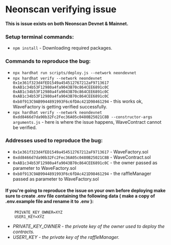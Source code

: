 # Neonscan verifying issue
**This is issue exists on both Neonscan Devnet & Mainnet.**

### Setup terminal commands:
* ```npm install``` - Downloading required packages.

### Commands to reproduce the bug:
* ```npx hardhat run scripts/deploy.js --network neondevnet```
* ```npx hardhat verify --network neondevnet 0x1e361f323d4fED1549a454512767212aF9713617 0xAB1c34b53F12980a4fa9043B70c864CEE6891c0C 0xAB1c34b53F12980a4fa9043B70c864CEE6891c0C 0xAB1c34b53F12980a4fa9043B70c864CEE6891c0C 0xb8f913C9AB9944891993F6c6fDAc421D98461294``` - this works ok, WaveFactory is getting verified successfully.
* ```npx hardhat verify --network neondevnet 0xdd8466d7da90b32Fc2Fec36A05c0480B25021C8B --constructor-args arguments.js``` - here is where the issue happens, WaveContract cannot be verified.

### Addresses used to reproduce the bug:
* ```0x1e361f323d4fED1549a454512767212aF9713617``` - WaveFactory.sol
* ```0xdd8466d7da90b32Fc2Fec36A05c0480B25021C8B``` - WaveContract.sol
* ```0xAB1c34b53F12980a4fa9043B70c864CEE6891c0C``` - the owner passed as parameter to WaveFactory.sol
* ```0xb8f913C9AB9944891993F6c6fDAc421D98461294``` - the raffleManager passed as parameter to WaveFactory.sol

#### If you're going to reproduce the issue on your own before deploying make sure to create .env file containing the following data ( make a copy of .env.example file and rename it to .env ):
```
    PRIVATE_KEY_OWNER=XYZ
    USER1_KEY=XYZ
```
- *PRIVATE_KEY_OWNER - the private key of the owner used to deploy the contracts.*
- *USER1_KEY - the private key of the raffleManager.*